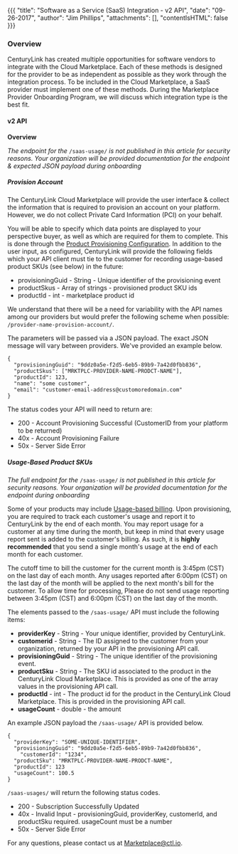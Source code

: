 {{{
 "title": "Software as a Service (SaaS) Integration - v2 API",
 "date": "09-26-2017",
 "author": "Jim Phillips",
 "attachments": [],
 "contentIsHTML": false
 }}}


### Overview

CenturyLink has created multiple opportunities for software vendors to integrate with the Cloud Marketplace. Each of these methods is designed for the provider to be as independent as possible as they work through the integration process.  To be included in the Cloud Marketplace, a SaaS provider must implement one of these methods. During the Marketplace Provider Onboarding Program, we will discuss which integration type is the best fit.

#### v2 API

**Overview**

*The endpoint for the* ```/saas-usage/``` *is not published in this article for security reasons. Your organization will be provided documentation for the endpoint & expected JSON payload during onboarding*

##### Provision Account

The CenturyLink Cloud Marketplace will provide the user interface & collect the information that is required to provision an account on your platform. However, we do not collect Private Card Information (PCI) on your behalf.

You will be able to specify which data points are displayed to your perspective buyer, as well as which are required for them to complete.  This is done through the [Product Provisioning Configuration](./software-as-a-service-product-provisioning.md). In addition to the user input, as configured, CenturyLink will provide the following fields which your API client must tie to the customer for recording usage-based product SKUs (see below) in the future:

* provisioningGuid - String - Unique identifier of the provisioning event
* productSkus - Array of strings - provisioned product SKU ids
* productId - int - marketplace product id

We understand that there will be a need for variability with the API names among our providers but would prefer the following scheme when possible: ```/provider-name-provision-account/```.

The parameters will be passed via a JSON payload. The exact JSON message will vary between providers. We've provided an example below.

```
{
  "provisioningGuid": "9ddz0a5e-f2d5-6eb5-89b9-7a42d0fbb836",
  "productSkus": ["MRKTPLC-PROVIDER-NAME-PRODCT-NAME"],
  "productId": 123,
  "name": "some customer",
  "email": "customer-email-address@customoredomain.com"
}
```

The status codes your API will need to return are:

* 200 - Account Provisioning Successful (CustomerID from your platform to be returned)
* 40x - Account Provisioning Failure
* 50x - Server Side Error

##### Usage-Based Product SKUs

*The full endpoint for the* ```/saas-usage/``` *is not published in this article for security reasons. Your organization will be provided documentation for the endpoint during onboarding*

Some of your products may include [Usage-based billing](./usage-based-billing.md).  Upon provisioning, you are required to track each customer's usage and report it to CenturyLink by the end of each month.  You may report usage for a customer at any time during the month, but keep in mind that every usage report sent is added to the customer's billing.  As such, it is **highly recommended** that you send a single month's usage at the end of each month for each customer.

The cutoff time to bill the customer for the current month is 3:45pm (CST) on the last day of each month.  Any usages reported after 6:00pm (CST) on the last day of the month will be applied to the next month's bill for the customer.  To allow time for processing, Please do not send usage reporting between 3:45pm (CST) and 6:00pm (CST) on the last day of the month.  

The elements passed to the ```/saas-usage/``` API must include the following items:

* **providerKey** - String - Your unique identifier, provided by CenturyLink.
* **customerid** - String - The ID assigned to the customer from your organization, returned by your API in the provisioning API call.
* **provisioningGuid** - String - The unique identifier of the provisioning event.
* **productSku** - String - The SKU id associated to the product in the CenturyLink Cloud Marketplace. This is provided as one of the array values in the provisioning API call.
* **productId** - int - The product id for the product in the CenturyLink Cloud Marketplace. This is provided in the provisioning API call.
* **usageCount** - double - the amount

An example JSON payload the ```/saas-usage/``` API is provided below.

```
{
  "providerKey": "SOME-UNIQUE-IDENTIFIER",
  "provisioningGuid": "9ddz0a5e-f2d5-6eb5-89b9-7a42d0fbb836",
	"customerId": "1234",
  "productSku": "MRKTPLC-PROVIDER-NAME-PRODCT-NAME",
  "productId": 123
  "usageCount": 100.5
}
```

```/saas-usages/``` will return the following status codes.

* 200 - Subscription Successfully Updated
* 40x - Invalid Input - provisioningGuid, providerKey, customerId, and productSku required.  usageCount must be a number
* 50x - Server Side Error

For any questions, please contact us at [Marketplace@ctl.io](mailto:marketplace@ctl.io).
